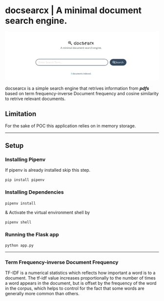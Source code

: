 # docsearcx | A minimal document search engine.
![alt text](https://github.com/abdullahwaqar/docsearx/blob/master/docs/Screenshot.png "Web App Screenshot")

docsearcx is a simple search engine that retrives information from ***pdfs*** based on term frequency-inverse Document frequency and cosine similarity to retrive relevant documents.


## Limitation
For the sake of POC this application relies on in memory storage.

---

## Setup
### Installing Pipenv
If pipenv is already installed skip this step.

```pip install pipenv```


### Installing Dependencies

```pipenv install```

& Activate the virtual environment shell by

```pipenv shell```

### Running the Flask app

```python app.py```

---

### Term Frequency-inverse Document Frequency
TF-IDF is a numerical statistics which reflects how important a word is to a document. The tf-idf value increases proportionally to the number of times a word appears in the document, but is offset by the frequency of the word in the corpus, which helps to control for the fact that some words are generally more common than others.